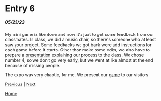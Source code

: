 # Entry 6
##### 05/25/23

My mini game is like done and now it's just to get some feedback from our classmates. In class, we did a music chair, so there's someone who at least saw your project. Some feedbacks we got back were add instructions for each game before it starts. Other than make some edits, we also have to prepare a [presentation](https://docs.google.com/presentation/d/18SfQWYNKy7jik_4suVJHl-IVrZS0XAEGqawleiPXsUg/edit?usp=sharing_eil_m&ts=645bcb4f) explaining our process to the class. We chose number 4, so we don't go very early, but we went at like almost at the end because of missing people.

The expo was very chaotic, for me. We present our [game](https://gd.games/instant-builds/2fc6c59d-9a7b-4fda-9fd2-faac702910cb) to our visitors

[Previous](entry05.md) | [Next](entry07.md)

[Home](../README.md)
